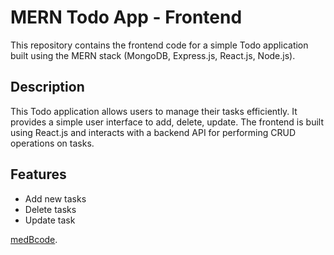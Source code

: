 # MERN Todo App - Frontend

This repository contains the frontend code for a simple Todo application built using the MERN stack (MongoDB, Express.js, React.js, Node.js).

## Description

This Todo application allows users to manage their tasks efficiently. It provides a simple user interface to add, delete, update.
The frontend is built using React.js and interacts with a backend API for performing CRUD operations on tasks.

## Features

- Add new tasks
- Delete tasks
- Update task 


[medBcode](https://github.com/medBcode).
